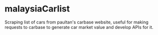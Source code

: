 # malaysiaCarlist
Scraping list of cars from paultan's carbase website, useful for making requests to carbase to generate car market value and develop APIs for it.
